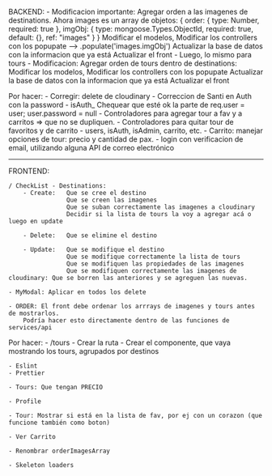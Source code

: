BACKEND:
    - Modificacion importante: Agregar orden a las imagenes de destinations.
      Ahora images es un array de objetos:
              {
            order: { type: Number, required: true },
            imgObj: { type: mongoose.Types.ObjectId, required: true, default: {}, ref: "images" }
        }
        Modificar el modelos,
        Modificar los controllers con los popupate --> .populate('images.imgObj')
        Actualizar la base de datos con la informacion que ya está
        Actualizar el front
    - Luego, lo mismo para tours
    - Modificacion: Agregar orden de tours dentro de destinations:
        Modificar los modelos,
        Modificar los controllers con los popupate
        Actualizar la base de datos con la informacion que ya está
        Actualizar el front

Por hacer:
    - Corregir: delete de cloudinary
    - Correccion de Santi en Auth con la password
        - isAuth_ Chequear que esté ok la parte de         req.user = user;        user.password = null
    - Controladores para agregar tour a fav y a carritos => que no se dupliquen.
    - Controladores para quitar tour de favoritos y de carrito
    - users, isAuth, isAdmin, carrito, etc.
    - Carrito: manejar opciones de tour: precio y cantidad de pax.
    - login con verificacion de email, utilizando alguna API de correo electrónico


-----------------------------------------------------------------------------------------------------------------------
FRONTEND:


    / CheckList - Destinations:
        - Create:   Que se cree el destino
                    Que se creen las imagenes  
                    Que se suban correctamente las imagenes a cloudinary
                    Decidir si la lista de tours la voy a agregar acá o luego en update
                    
        - Delete:   Que se elimine el destino
        
        - Update:   Que se modifique el destino
                    Que se modifique correctamente la lista de tours
                    Que se modifiquen las propiedades de las imagenes
                    Que se modifiquen correctamente las imagenes de cloudinary: Que se borren las anteriores y se agreguen las nuevas.
  
    - MyModal: Aplicar en todos los delete

    - ORDER: El front debe ordenar los arrrays de imagenes y tours antes de mostrarlos.
        Podría hacer esto directamente dentro de las funciones de services/api


Por hacer:
    - /tours
        - Crear la ruta
        - Crear el componente, que vaya mostrando los tours, agrupados por destinos

    - Eslint
    - Prettier

    - Tours: Que tengan PRECIO

    - Profile

    - Tour: Mostrar si está en la lista de fav, por ej con un corazon (que funcione también como boton)

    - Ver Carrito

    - Renombrar orderImagesArray

    - Skeleton loaders